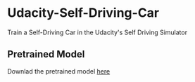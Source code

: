 # Udacity-Self-Driving-Car
Train a Self-Driving Car in the Udacity's Self Driving Simulator

## Pretrained Model
Downlad the pretrained model [here](https://drive.google.com/open?id=1cbL44GLz6JfH04NR03Jt95W8X3fPH4Bj)
